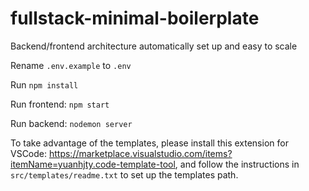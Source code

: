 # fullstack-minimal-boilerplate
Backend/frontend architecture automatically set up and easy to scale

Rename ```.env.example``` to ```.env```

Run ```npm install```

Run frontend: ```npm start```

Run backend: ```nodemon server```

To take advantage of the templates, please install this extension for VSCode: https://marketplace.visualstudio.com/items?itemName=yuanhjty.code-template-tool, and follow the instructions in ```src/templates/readme.txt``` to set up the templates path.
